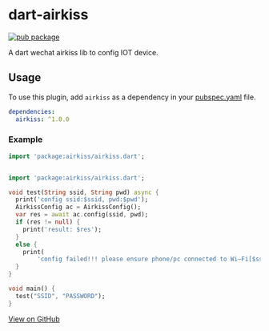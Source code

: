 # dart-airkiss

[![pub package](https://img.shields.io/pub/v/airkiss.svg)](https://pub.dev/packages/airkiss)

A dart wechat airkiss lib to config IOT device.

## Usage
To use this plugin, add `airkiss` as a dependency in your [pubspec.yaml](https://flutter.io/platform-plugins/) file.
```yaml
dependencies:
  airkiss: ^1.0.0
```


### Example

``` dart
import 'package:airkiss/airkiss.dart';


import 'package:airkiss/airkiss.dart';

void test(String ssid, String pwd) async {
  print('config ssid:$ssid, pwd:$pwd');
  AirkissConfig ac = AirkissConfig();
  var res = await ac.config(ssid, pwd);
  if (res != null) {
    print('result: $res');
  }
  else {
    print(
        'config failed!!! please ensure phone/pc connected to Wi—Fi[$ssid] with 2.4GHz Channel(NOT 5GHz Channel)');
  }
}

void main() {
  test("SSID", "PASSWORD");
}
```


[View on GitHub](https://github.com/sintrb/dart-airkiss/)
